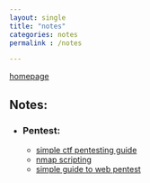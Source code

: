 ```yaml
---
layout: single
title: "notes"
categories: notes
permalink : /notes

---
```


[homepage](/faisalfs10x.github.io/index)  

## Notes:
- ### Pentest:
  - [simple ctf pentesting guide](/notes/htbctf)
  - [nmap scripting](/notes/nmap)
  - [simple guide to web pentest](/notes/webpentest)
